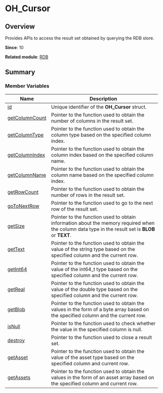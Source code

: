 # OH_Cursor


## Overview


Provides APIs to access the result set obtained by querying the RDB store.

**Since**: 10

**Related module**: [RDB](_r_d_b.md)


## Summary


### Member Variables

| Name| Description|
| -------- | -------- |
| [id](_r_d_b.md#id-15)                                       | Unique identifier of the **OH_Cursor** struct.                               |
| [getColumnCount](_r_d_b.md#getcolumncount) | Pointer to the function used to obtain the number of columns in the result set. |
| [getColumnType](_r_d_b.md#getcolumntype) | Pointer to the function used to obtain the column type based on the specified column index. |
| [getColumnIndex](_r_d_b.md#getcolumnindex) | Pointer to the function used to obtain the column index based on the specified column name. |
| [getColumnName](_r_d_b.md#getcolumnname) | Pointer to the function used to obtain the column name based on the specified column index. |
| [getRowCount](_r_d_b.md#getrowcount) | Pointer to the function used to obtain the number of rows in the result set. |
| [goToNextRow](_r_d_b.md#gotonextrow) | Pointer to the function used to go to the next row of the result set. |
| [getSize](_r_d_b.md#getsize) | Pointer to the function used to obtain information about the memory required when the column data type in the result set is **BLOB** or **TEXT**. |
| [getText](_r_d_b.md#gettext) | Pointer to the function used to obtain the value of the string type based on the specified column and the current row. |
| [getInt64](_r_d_b.md#getint64) | Pointer to the function used to obtain the value of the int64_t type based on the specified column and the current row. |
| [getReal](_r_d_b.md#getreal) | Pointer to the function used to obtain the value of the double type based on the specified column and the current row. |
| [getBlob](_r_d_b.md#getblob) | Pointer to the function used to obtain the values in the form of a byte array based on the specified column and the current row. |
| [isNull](_r_d_b.md#isnull-12) | Pointer to the function used to check whether the value in the specified column is null. |
| [destroy](_r_d_b.md#destroy-14) | Pointer to the function used to close a result set. |
| [getAsset](_r_d_b.md#getasset) | Pointer to the function used to obtain the value of the asset type based on the specified column and current row. |
| [getAssets](_r_d_b.md#getassets) | Pointer to the function used to obtain the values in the form of an asset array based on the specified column and current row. |
